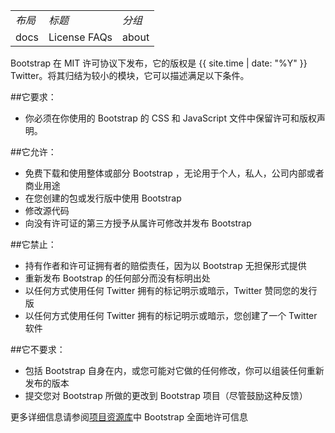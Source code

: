 
<table>
<tbody>
<tr><td><em>布局</em></td><td><em>标题</em></td><td><em>分组</em></td></tr>
<tr><td>docs</td><td>License FAQs</td><td>about</td></tr>
</tbody>
</table>

Bootstrap 在 MIT 许可协议下发布，它的版权是 {{ site.time | date: "%Y" }} Twitter。将其归结为较小的模块，它可以描述满足以下条件。

##它要求：

- 你必须在你使用的 Bootstrap 的 CSS 和 JavaScript 文件中保留许可和版权声明。

##它允许：

- 免费下载和使用整体或部分 Bootstrap ，无论用于个人，私人，公司内部或者商业用途
- 在您创建的包或发行版中使用 Bootstrap 
- 修改源代码
- 向没有许可证的第三方授予从属许可修改并发布 Bootstrap 

##它禁止：

- 持有作者和许可证拥有者的赔偿责任，因为以 Bootstrap 无担保形式提供
- 重新发布 Bootstrap 的任何部分而没有标明出处
- 以任何方式使用任何 Twitter 拥有的标记明示或暗示，Twitter 赞同您的发行版
- 以任何方式使用任何 Twitter 拥有的标记明示或暗示，您创建了一个 Twitter 软件

##它不要求：

- 包括 Bootstrap 自身在内，或您可能对它做的任何修改，你可以组装任何重新发布的版本
- 提交您对 Bootstrap 所做的更改到 Bootstrap 项目（尽管鼓励这种反馈）

更多详细信息请参阅[项目资源库](https://github.com/bitmoonz/bootstrapcn/blob/master/about/%7B%7B%20site.repo%20%7D%7D/blob/master/LICENSE)中 Bootstrap 全面地许可信息
